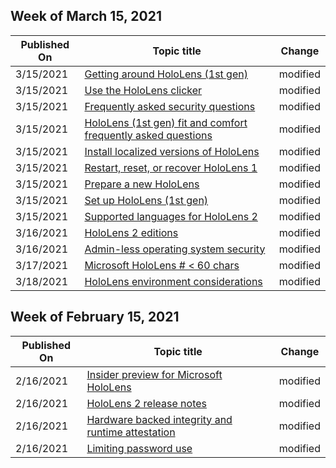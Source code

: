 <!-- This file is generated automatically each week. Changes made to this file will be overwritten.-->



## Week of March 15, 2021


| Published On |Topic title | Change |
|------|------------|--------|
| 3/15/2021 | [Getting around HoloLens (1st gen)](/hololens/hololens1-basic-usage) | modified |
| 3/15/2021 | [Use the HoloLens clicker](/hololens/hololens1-clicker) | modified |
| 3/15/2021 | [Frequently asked security questions](/hololens/hololens1-faq-security) | modified |
| 3/15/2021 | [HoloLens (1st gen) fit and comfort frequently asked questions](/hololens/hololens1-fit-comfort-faq) | modified |
| 3/15/2021 | [Install localized versions of HoloLens](/hololens/hololens1-install-localized) | modified |
| 3/15/2021 | [Restart, reset, or recover HoloLens 1](/hololens/hololens1-recovery) | modified |
| 3/15/2021 | [Prepare a new HoloLens](/hololens/hololens1-setup) | modified |
| 3/15/2021 | [Set up HoloLens (1st gen)](/hololens/hololens1-start) | modified |
| 3/15/2021 | [Supported languages for HoloLens 2](/hololens/hololens2-language-support) | modified |
| 3/16/2021 | [HoloLens 2 editions](/hololens/hololens2-options) | modified |
| 3/16/2021 | [Admin-less operating system security](/hololens/security-adminless-os) | modified |
| 3/17/2021 | [Microsoft HoloLens # < 60 chars](/hololens/index) | modified |
| 3/18/2021 | [HoloLens environment considerations](/hololens/hololens-environment-considerations) | modified |


## Week of February 15, 2021


| Published On |Topic title | Change |
|------|------------|--------|
| 2/16/2021 | [Insider preview for Microsoft HoloLens](/hololens/hololens-insider) | modified |
| 2/16/2021 | [HoloLens 2 release notes](/hololens/hololens-release-notes) | modified |
| 2/16/2021 | [Hardware backed integrity and runtime attestation](/hololens/security-hardware-backed-integrity) | modified |
| 2/16/2021 | [Limiting password use](/hololens/security-limiting-password-use) | modified |
